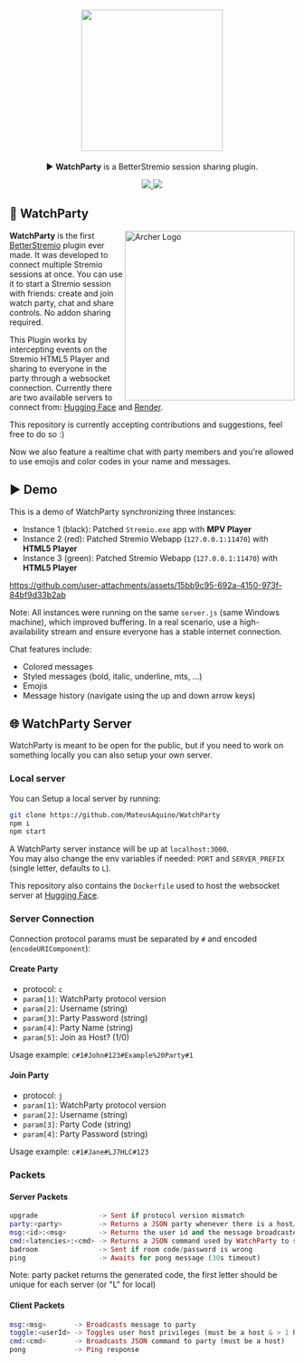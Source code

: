 <h1 align="center">
  <img width="250" src="./logo.png" align="center"></img>
</h1>

<p align="center">▶️ <strong>WatchParty</strong> is a BetterStremio session sharing plugin.</p>

<p align="center">
  <a href="https://mateusaquino-watchparty.hf.space">
    <img src="https://img.shields.io/website?url=https%3A%2F%2Fmateusaquino-watchparty.hf.space&label=Hugging+Face"></img>
  </a>
  <a href="https://watchparty-kyiy.onrender.com">
    <img src="https://img.shields.io/website?url=https%3A%2F%2Fwatchparty-kyiy.onrender.com&label=Render"></img>
  </a>
</p>

## 🎉 WatchParty

<p align="left">
  <a target="_blank" href="https://github.com/MateusAquino/WatchParty/assets/16140783/bbe21561-c07a-48ae-9cf0-9613cbde665a">
    <img width="300px" alt="Archer Logo" title="Archer Logo" align="right" src="https://github.com/MateusAquino/WatchParty/assets/16140783/5e986203-361b-4ef8-bd21-69bee97cdfcd"></img>
  </a>
</p>

**WatchParty** is the first [BetterStremio](https://github.com/MateusAquino/BetterStremio) plugin ever made. It was developed to connect multiple Stremio sessions at once. You can use it to start a Stremio session with friends: create and join watch party, chat and share controls. No addon sharing required.

This Plugin works by intercepting events on the Stremio HTML5 Player and sharing to everyone in the party through a websocket connection. Currently there are two available servers to connect from: [Hugging Face](https://mateusaquino-watchparty.hf.space) and [Render](https://watchparty-kyiy.onrender.com).

This repository is currently accepting contributions and suggestions, feel free to do so :)

Now we also feature a realtime chat with party members and you're allowed to use emojis and color codes in your name and messages.

## ▶️ Demo

This is a demo of WatchParty synchronizing three instances:

- Instance 1 (black): Patched `Stremio.exe` app with **MPV Player**
- Instance 2 (red): Patched Stremio Webapp (`127.0.0.1:11470`) with **HTML5 Player**
- Instance 3 (green): Patched Stremio Webapp (`127.0.0.1:11470`) with **HTML5 Player**

https://github.com/user-attachments/assets/15bb9c95-692a-4150-973f-84bf9d33b2ab

Note: All instances were running on the same `server.js` (same Windows machine), which improved buffering. In a real scenario, use a high-availability stream and ensure everyone has a stable internet connection.

Chat features include:
- Colored messages
- Styled messages (bold, italic, underline, mts, ...)
- Emojis
- Message history (navigate using the up and down arrow keys)


## 🌐 WatchParty Server

WatchParty is meant to be open for the public, but if you need to work on something locally you can also setup your own server.

### Local server

You can Setup a local server by running:

```bash
git clone https://github.com/MateusAquino/WatchParty
npm i
npm start
```

A WatchParty server instance will be up at `localhost:3000`.  
You may also change the env variables if needed: `PORT` and `SERVER_PREFIX` (single letter, defaults to `L`).  

This repository also contains the `Dockerfile` used to host the websocket server at [Hugging Face](https://huggingface.co/spaces/MateusAquino/WatchParty/tree/main).

### Server Connection

Connection protocol params must be separated by `#` and encoded (`encodeURIComponent`):

#### Create Party

- protocol: `c`
- `param[1]`: WatchParty protocol version
- `param[2]`: Username (string)
- `param[3]`: Party Password (string)
- `param[4]`: Party Name (string)
- `param[5]`: Join as Host? (1/0)

Usage example: `c#1#John#123#Example%20Party#1`

#### Join Party

- protocol: `j`
- `param[1]`: WatchParty protocol version
- `param[2]`: Username (string)
- `param[3]`: Party Code (string)
- `param[4]`: Party Password (string)

Usage example: `c#1#Jane#LJ7HLC#123`

### Packets

#### Server Packets

```elixir
upgrade               -> Sent if protocol version mismatch  
party:<party>         -> Returns a JSON party whenever there is a host/clients update  
msg:<id>:<msg>        -> Returns the user id and the message broadcasted to the party  
cmd:<latencies>:<cmd> -> Returns a JSON command used by WatchParty to sync actions and the sum of latencies from one client to another (example `cmd:130:go:["player", {...}]`)  
badroom               -> Sent if room code/password is wrong  
ping                  -> Awaits for pong message (30s timeout)
```

Note: party packet returns the generated code, the first letter should be unique for each server (or "L" for local)

#### Client Packets

```elixir
msg:<msg>       -> Broadcasts message to party  
toggle:<userId> -> Toggles user host privileges (must be a host & > 1 host in the party)  
cmd:<cmd>       -> Broadcasts JSON command to party (must be a host)  
pong            -> Ping response
```
